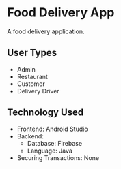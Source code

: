 # Food Delivery App

A food delivery application.

## User Types

* Admin
* Restaurant
* Customer
* Delivery Driver

## Technology Used

* Frontend: Android Studio
* Backend:
  * Database: Firebase
  * Language: Java
* Securing Transactions: None
